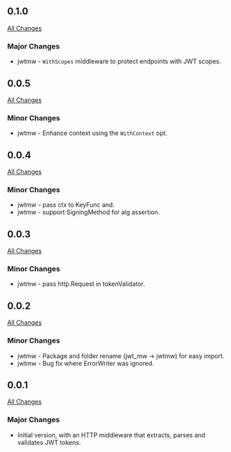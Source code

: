 ## 0.1.0

[All Changes](https://github.com/crossid/crossid-go/compare/v0.0.5...v0.1.0)

### Major Changes

- jwtmw - `WithScopes` middleware to protect endpoints with JWT scopes.

## 0.0.5

[All Changes](https://github.com/crossid/crossid-go/compare/v0.0.4...v0.0.5)

### Minor Changes

- jwtmw - Enhance context using the `WithContext` opt.

## 0.0.4

[All Changes](https://github.com/crossid/crossid-go/compare/v0.0.3...v0.0.4)

### Minor Changes

- jwtmw - pass ctx to KeyFunc and.
- jwtmw - support SigningMethod for alg assertion.

## 0.0.3

[All Changes](https://github.com/crossid/crossid-go/compare/v0.0.2...v0.0.3)

### Minor Changes

- jwtmw - pass http.Request in tokenValidator.

## 0.0.2

[All Changes](https://github.com/crossid/crossid-go/compare/v0.0.1...v0.0.2)

### Minor Changes

- jwtmw - Package and folder rename (jwt_mw -> jwtmw) for easy import.
- jwtmw - Bug fix where ErrorWriter was ignored.

## 0.0.1

[All Changes](https://github.com/crossid/crossid-go/compare/5986057...v0.0.1)

### Major Changes

- Initial version, with an HTTP middleware that extracts, parses and validates JWT tokens.
